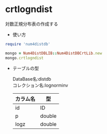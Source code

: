 crtlogndist
===========
対数正規分布表の作成する

* 使い方

```ruby
require 'num4distdb'

mongo = Num4DistDBLIB::Num4DistDBCrtLib.new
mongo.crtlogndist
```

* テーブルの型

  DataBase名:distdb  
  コレクション名:lognorminv  

  |カラム名|型     |
  |--------|------|
  |id      |ID    |
  |p       |double|
  |logz    |double|

